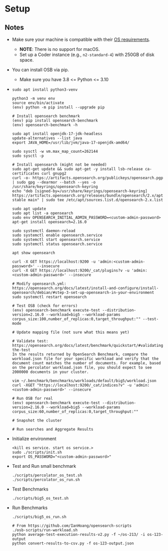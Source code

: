# Setup

## Notes

* Make sure your machine is compatible with their [OS requirements](https://opensearch.org/docs/latest/install-and-configure/os-comp/).
  * **NOTE**: There is no support for macOS.
  * Set up a Coder instance (e.g., `n2-standard-4`) with 250GB of disk space.
* You can install OSB via pip.
  * Make sure you have 3.8 <= Python <= 3.10

* ```shell
  sudo apt install python3-venv

  python3 -m venv env
  source env/bin/activate
  (env) python -m pip install --upgrade pip

  # Install opensearch benchmark
  (env) pip install opensearch-benchmark
  (env) opensearch-benchmark -h

  sudo apt install openjdk-17-jdk-headless
  update-alternatives --list java
  export JAVA_HOME=/usr/lib/jvm/java-17-openjdk-amd64/

  sudo sysctl -w vm.max_map_count=262144
  sudo sysctl -p

  # Install opensearch (might not be needed)
  sudo apt-get update && sudo apt-get -y install lsb-release ca-certificates curl gnupg2
  curl -o- https://artifacts.opensearch.org/publickeys/opensearch.pgp | sudo gpg --dearmor --batch --yes -o /usr/share/keyrings/opensearch-keyring
  echo "deb [signed-by=/usr/share/keyrings/opensearch-keyring] https://artifacts.opensearch.org/releases/bundle/opensearch/2.x/apt stable main" | sudo tee /etc/apt/sources.list.d/opensearch-2.x.list

  sudo apt update
  sudo apt list -a opensearch
  sudo env OPENSEARCH_INITIAL_ADMIN_PASSWORD=<custom-admin-password> apt-get install opensearch=2.16.0

  sudo systemctl daemon-reload
  sudo systemctl enable opensearch.service
  sudo systemctl start opensearch.service
  sudo systemctl status opensearch.service

  apt show opensearch

  curl -X GET https://localhost:9200 -u 'admin:<custom-admin-password>' --insecure
  curl -X GET https://localhost:9200/_cat/plugins?v -u 'admin:<custom-admin-password>' --insecure

  # Modify opensearch.yml: https://opensearch.org/docs/latest/install-and-configure/install-opensearch/debian/#step-3-set-up-opensearch-in-your-environment
  sudo systemctl restart opensearch

  # Test OSB (check for errors)
  (env) opensearch-benchmark execute-test --distribution-version=2.16.0 --workload=big5 --workload-params corpus_size:100,number_of_replicas:0,target_throughput:"" --test-mode

  # Update mapping file (not sure what this means yet)

  # Validate test: https://opensearch.org/docs/latest/benchmark/quickstart/#validating-the-test
  In the results returned by OpenSearch Benchmark, compare the workload.json file for your specific workload and verify that the document count matches the number of documents. For example, based on the percolator workload.json file, you should expect to see 2000000 documents in your cluster.

  vim ~/.benchmark/benchmarks/workloads/default/big5/workload.json
  curl -XGET "https://localhost:9200/_cat/indices?v" -u 'admin:<custom-admin-password>' --insecure

  # Run OSB for real
  (env) opensearch-benchmark execute-test --distribution-version=2.16.0 --workload=big5 --workload-params corpus_size:60,number_of_replicas:0,target_throughput:""

  # Snapshot the cluster

  # Run searches and Aggregate Results

  ```

* Initialize environment

  ```shell
  <kill es service. start os service.>
  sudo ./scripts/init.sh
  export OS_PASSWORD="<custom-admin-password>"
  ```

* Test and Run small benchmark

  ```shell
  ./scripts/percolator_os_test.sh
  ./scripts/percolator_os_run.sh
  ```

* Test Benchmarks

  ```shell
  ./scripts/big5_os_test.sh
  ```

* Run Benchmarks

  ```shell
  ./scripts/big5_os_run.sh

  # From https://github.com/IanHoang/opensearch-scripts
  ./osb-scripts/run-workload.sh
  python average-test-execution-results-v2.py -f ~/os-213/ -i os-123-output
  python convert-results-to-csv.py -f os-123-output.json
  ```
